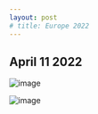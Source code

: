 ```yaml
---
layout: post
# title: Europe 2022
---
```



April 11 2022
--------------------------------------------

![image](https://drive.google.com/uc?export=view&id=1JzlBnikyFqE4mALFYy3u2MlW6fWMn9ZR)

![image](https://drive.google.com/uc?export=view&id=1j5AScZYSqmK3k-_xDG2uVUYlEr0gr5Gh)

